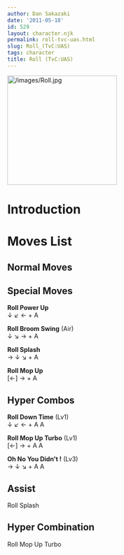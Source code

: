 ```yaml
---
author: Dan Sakazaki
date: '2011-05-18'
id: 529
layout: character.njk
permalink: roll-tvc-uas.html
slug: Roll_(TvC:UAS)
tags: character
title: Roll (TvC:UAS)
---
```


<img src="/images/Roll.jpg" title="/images/Roll.jpg" width="250"
alt="/images/Roll.jpg" />  

# Introduction

# Moves List

## Normal Moves

## Special Moves

**Roll Power Up**  
↓ ↙ ← + A

**Roll Broom Swing** (Air)  
↓ ↘ → + A

**Roll Splash**  
→ ↓ ↘ + A

**Roll Mop Up**  
\[←\] → + A

## Hyper Combos

**Roll Down Time** (Lv1)  
↓ ↙ ← + A A

**Roll Mop Up Turbo** (Lv1)  
\[←\] → + A A

**Oh No You Didn't !** (Lv3)  
→ ↓ ↘ + A A

## Assist

Roll Splash

## Hyper Combination

Roll Mop Up Turbo